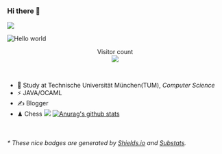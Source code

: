 ### Hi there 👋

![](https://github-widgetbox.vercel.app/api/profile?username=PhillipTian&data=followers,repositories,stars,commits)


<img src="https://raw.githubusercontent.com/sagar-viradiya/sagar-viradiya/master/resources/banner.png" alt="Hello world">
<p align="center"> 
  Visitor count<br/>
  <img src="https://profile-counter.glitch.me/youszoe/count.svg" />
</p>

<br/>

<!--START_SECTION:waka-->
<!--END_SECTION:waka-->


- 🍻  Study at Technische Universität München(TUM), _Computer Science_
- ⚡  JAVA/OCAML
- ✍️  Blogger
- ♟  Chess 
![](https://github-profile-trophy.vercel.app/?username=Yousazoe&column=7)
[![Anurag's github stats](https://github-readme-stats.vercel.app/api?username=PhillipTian&show_icons=true&theme=radical)](https://github.com/PhillipTian/github-readme-stats)

<br/>
<center><img src="http://ghchart.rshah.org/409ba5/yousazoe" alt="" /></center>


<h6>* These nice badges are generated by <a href="https://shields.io/">Shields.io</a> and <a href="https://github.com/spencerwooo/Substats">Substats</a>.</h6>
